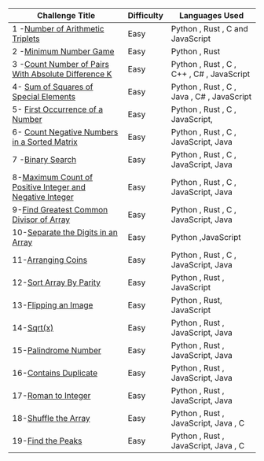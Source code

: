 | Challenge Title                                                                                                                        | Difficulty | Languages Used                            |
| -------------------------------------------------------------------------------------------------------------------------------------- | ---------- | ----------------------------------------- |
| 1 -[Number of Arithmetic Triplets](https://leetcode.com/problems/number-of-arithmetic-triplets/)                                       | Easy       | Python , Rust , C and JavaScript          |
| 2 -[Minimum Number Game](https://leetcode.com/problems/minimum-number-game/)                                                           | Easy       | Python , Rust                             |
| 3 -[Count Number of Pairs With Absolute Difference K](https://leetcode.com/problems/count-number-of-pairs-with-absolute-difference-k/) | Easy       | Python , Rust , C , C++ , C# , JavaScript |
|4- [Sum of Squares of Special Elements ](https://leetcode.com/problems/sum-of-squares-of-special-elements/)| Easy | Python , Rust , C , Java , C# , JavaScript |
|5- [First Occurrence of a Number](https://leetcode.com/problems/first-occurrence-of-a-number/)| Easy | Python , Rust , C , JavaScript,  | 
|6- [Count Negative Numbers in a Sorted Matrix](https://leetcode.com/problems/count-negative-numbers-in-a-sorted-matrix/)|Easy|Python , Rust , C , JavaScript, Java |
|7 -[Binary Search](https://leetcode.com/problems/binary-search/)|Easy|Python , Rust , C , JavaScript, Java |
|8-[Maximum Count of Positive Integer and Negative Integer](https://leetcode.com/problems/maximum-count-of-positive-integer-and-negative-integer/description/)|Easy|Python , Rust , C , JavaScript, Java |
|9-[Find Greatest Common Divisor of Array](https://leetcode.com/problems/find-greatest-common-divisor-of-array/description/)|Easy|Python , Rust , C , JavaScript, Java |
|10-[Separate the Digits in an Array](https://leetcode.com/problems/separate-the-digits-in-an-array/description/)|Easy|Python ,JavaScript |
|11-[Arranging Coins](https://leetcode.com/problems/arranging-coins/description/)|Easy|Python , Rust , C , JavaScript, Java |
|12-[Sort Array By Parity](https://leetcode.com/problems/sort-array-by-parity/description/)|Easy|Python , Rust  , JavaScript |
|13-[Flipping an Image](https://leetcode.com/problems/flipping-an-image/description/)|Easy|Python , Rust, JavaScript|
|14-[Sqrt(x)](https://leetcode.com/problems/sqrtx/description/)|Easy|Python , Rust , JavaScript, Java |
|15-[Palindrome Number](https://leetcode.com/problems/palindrome-number/description/)|Easy|Python , Rust , JavaScript, Java |
|16-[Contains Duplicate](https://leetcode.com/problems/contains-duplicate/) |Easy|Python , Rust , JavaScript, Java |
|17-[Roman to Integer](https://leetcode.com/problems/roman-to-integer/description/)|Easy|Python , Rust , JavaScript, Java  |
|18-[Shuffle the Array](https://leetcode.com/problems/shuffle-the-array/)|Easy|Python , Rust , JavaScript, Java , C |
|19-[Find the Peaks](https://leetcode.com/problems/find-the-peaks/description/)|Easy|Python , Rust , JavaScript, Java , C |
